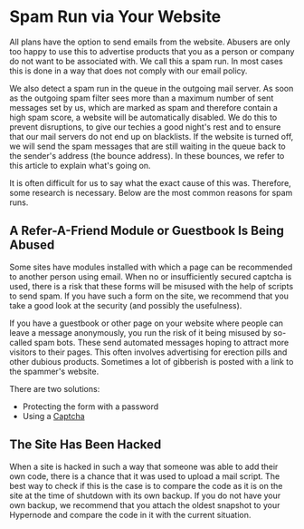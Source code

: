 <!-- source: https://support.hypernode.com/en/hypernode/email/spam-run-via-your-website/ -->

# Spam Run via Your Website

All plans have the option to send emails from the website. Abusers are only too happy to use this to advertise products that you as a person or company do not want to be associated with. We call this a spam run. In most cases this is done in a way that does not comply with our email policy.

We also detect a spam run in the queue in the outgoing mail server. As soon as the outgoing spam filter sees more than a maximum number of sent messages set by us, which are marked as spam and therefore contain a high spam score, a website will be automatically disabled. We do this to prevent disruptions, to give our techies a good night's rest and to ensure that our mail servers do not end up on blacklists. If the website is turned off, we will send the spam messages that are still waiting in the queue back to the sender's address (the bounce address). In these bounces, we refer to this article to explain what's going on.

It is often difficult for us to say what the exact cause of this was. Therefore, some research is necessary. Below are the most common reasons for spam runs.

## A Refer-A-Friend Module or Guestbook Is Being Abused

Some sites have modules installed with which a page can be recommended to another person using email. When no or insufficiently secured captcha is used, there is a risk that these forms will be misused with the help of scripts to send spam. If you have such a form on the site, we recommend that you take a good look at the security (and possibly the usefulness).

If you have a guestbook or other page on your website where people can leave a message anonymously, you run the risk of it being misused by so-called spam bots. These send automated messages hoping to attract more visitors to their pages. This often involves advertising for erection pills and other dubious products. Sometimes a lot of gibberish is posted with a link to the spammer's website.

There are two solutions:

- Protecting the form with a password
- Using a [Captcha](http://nl.wikipedia.org/wiki/Captcha)

## The Site Has Been Hacked

When a site is hacked in such a way that someone was able to add their own code, there is a chance that it was used to upload a mail script. The best way to check if this is the case is to compare the code as it is on the site at the time of shutdown with its own backup. If you do not have your own backup, we recommend that you attach the oldest snapshot to your Hypernode and compare the code in it with the current situation.
